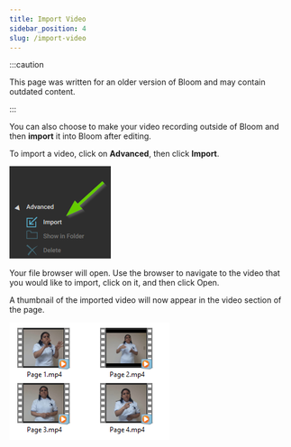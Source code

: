 ```yaml
---
title: Import Video
sidebar_position: 4
slug: /import-video
---
```




:::caution

This page was written for an older version of Bloom and may contain outdated content.

:::




<div class='notion-row'>
<div class='notion-column' style={{width: 'calc((100% - (min(32px, 4vw) * 1)) * 0.5)'}}>


You can also choose to make your video recording outside of Bloom and then **import** it into Bloom after editing.  



To import a video, click on **Advanced**, then click **Import**.


</div><div className='notion-spacer'></div>

<div class='notion-column' style={{width: 'calc((100% - (min(32px, 4vw) * 1)) * 0.5)'}}>


![](./import-video.5d176e64-662d-4e3e-982e-65cd0ee8e5cc.png)


</div><div className='notion-spacer'></div>
</div>


Your file browser will open. Use the browser to navigate to the video that you would like to import, click on it, and then click Open. 


A thumbnail of the imported video will now appear in the video section of the page.


![](./import-video.e773702b-6f59-499d-9b9b-57b8603c4ce7.png)

